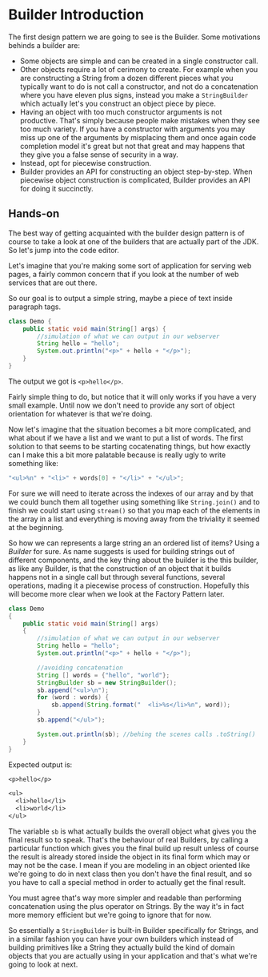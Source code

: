 # Builder Introduction

The first design pattern we are going to see is the Builder. Some motivations behinds a builder are:

- Some objects are simple and can be created in a single constructor call.
- Other objects require a lot of cerimony to create. For example when you are constructing a String from a dozen different pieces what you typically want to do is not call a constructor, and not do a concatenation where you have eleven plus signs, instead you make a `StringBuilder` which actually let's you construct an object piece by piece.
- Having an object with too much constructor arguments is not productive. That's simply because people make mistakes when they see too much variety. If you have a constructor with arguments you may miss up one of the arguments by misplacing them and once again code completion model it's great but not that great and may happens that they give you a false sense of security in a way.
- Instead, opt for piecewise construction.
- Builder provides an API for constructing an object step-by-step. When piecewise object construction is complicated, Builder provides an API for doing it succinctly.

## Hands-on

The best way of getting acquainted with the builder design pattern is of course to take a look at one of the builders that are actually part of the JDK. So let's jump into the code editor.

Let's imagine that you're making some sort of application for serving web pages, a fairly common concern that if you look at the number of web services that are out there.

So our goal is to output a simple string, maybe a piece of text inside paragraph tags.

```java
class Demo {
    public static void main(String[] args) {
        //simulation of what we can output in our webserver
        String hello = "hello";
        System.out.println("<p>" + hello + "</p>");
    }
}
```

The output we got is ```<p>hello</p>```.

Fairly simple thing to do, but notice that it will only works if you have a very small example. Until now we don't need to provide any sort of object orientation for whatever is that we're doing.

Now let's imagine that the situation becomes a bit more complicated, and what about if we have a list and we want to put a list of words. The first solution to that seems to be starting cocatenating things, but how exactly can I make this a bit more palatable because is really ugly to write something like:

```java
"<ul>%n" + "<li>" + words[0] + "</li>" + "</ul>";
```

For sure we will need to iterate across the indexes of our array and by that we could bunch them all together using something like ```String.join()``` and to finish we could start using ```stream()``` so that you map each of the elements in the array in a list and everything is moving away from the triviality it seemed at the beginning.

So how we can represents a large string an an ordered list of items? Using a *Builder* for sure. As name suggests is used for building strings out of different components, and the key thing about the builder is the this builder, as like any Builder, is that the construction of an object that it builds happens not in a single call but through several functions, several operations, mading it a piecewise process of construction. Hopefully this will become more clear when we look at the Factory Pattern later.

```java
class Demo 
{
    public static void main(String[] args) 
    {
        //simulation of what we can output in our webserver
        String hello = "hello";
        System.out.println("<p>" + hello + "</p>");

        //avoiding concatenation
        String [] words = {"hello", "world"};
        StringBuilder sb = new StringBuilder();
        sb.append("<ul>\n");
        for (word : words) {
            sb.append(String.format("  <li>%s</li>%n", word));
        }
        sb.append("</ul>");

        System.out.println(sb); //behing the scenes calls .toString()
    }
}
```

Expected output is:
```txt
<p>hello</p>

<ul>
  <li>hello</li>
  <li>world</li>
</ul>
```

The variable ```sb``` is what actually builds the overall object what gives you the final result so to speak. That's the behaviour of real Builders, by calling a particular function which gives you the final build up result unless of course the result is already stored inside the object in its final form which may or may not be the case. I mean if you are modeling in an object oriented like we're going to do in next class then you don't have the final result, and so you have to call a special method in order to actually get the final result.

You must agree that's way more simpler and readable than performing concatenation using the plus operator on Strings. By the way it's in fact more memory efficient but we're going to ignore that for now.

So essentially a `StringBuilder` is built-in Builder specifically for Strings, and in a similar fashion you can have your own builders which instead of building primitives like a String they actually build the kind of domain objects that you are actually using in your application and that's what we're going to look at next.
